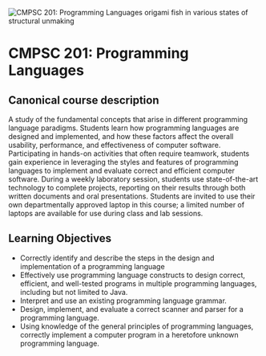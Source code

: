![CMPSC 201: Programming Languages origami fish in various states of structural unmaking](https://github.com/allegheny-college-cmpsc-201-spring-2024/course-materials/assets/1552764/7eef390d-327d-4af6-94ed-e7cc41c97df8)

# CMPSC 201: Programming Languages

## Canonical course description

A study of the fundamental concepts that arise in different programming language paradigms. Students learn how programming languages 
are designed and implemented, and how these factors affect the overall usability, performance, and effectiveness of computer software. 
Participating in hands-on activities that often require teamwork, students gain experience in leveraging the styles and features of 
programming languages to implement and evaluate correct and efficient computer software. During a weekly laboratory session, students 
use state-of-the-art technology to complete projects, reporting on their results through both written documents and oral presentations. 
Students are invited to use their own departmentally approved laptop in this course; a limited number of laptops are available for 
use during class and lab sessions.

## Learning Objectives

* Correctly identify and describe the steps in the design and implementation of a programming language
* Effectively use programming language constructs to design correct, efficient, and well-tested programs in multiple programming languages, including but not limited to Java.
* Interpret and use an existing programming language grammar.
* Design, implement, and evaluate a correct scanner and parser for a programming language.
* Using knowledge of the general principles of programming languages, correctly implement a computer program in a heretofore unknown programming language.
